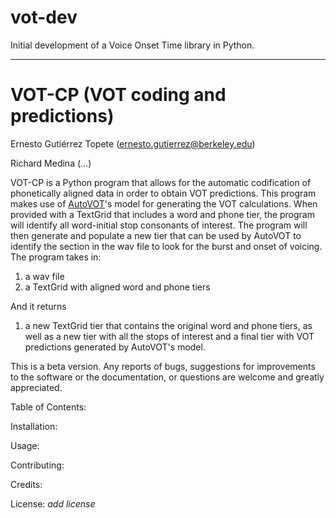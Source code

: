 # vot-dev
Initial development of a Voice Onset Time library in Python.

____________________________________

VOT-CP (VOT coding and predictions)
=======

Ernesto Gutiérrez Topete (ernesto.gutierrez@berkeley.edu)

Richard Medina (...)


VOT-CP is a Python program that allows for the automatic codification of phonetically aligned data in order to obtain VOT predictions. This program makes use of [AutoVOT](https://github.com/mlml/autovot)'s model for generating the VOT calculations. When provided with a TextGrid that includes a word and phone tier, the program will identify all word-initial stop consonants of interest. The program will then generate and populate a new tier that can be used by AutoVOT to identify the section in the wav file to look for the burst and onset of voicing. The program takes in:

1. a wav file
2. a TextGrid with aligned word and phone tiers

And it returns

1. a new TextGrid tier that contains the original word and phone tiers, as well as a new tier with all the stops of interest and a final tier with VOT predictions generated by AutoVOT's model.

This is a beta version. Any reports of bugs, suggestions for improvements to the software or the documentation, or questions are welcome and greatly appreciated.

Table of Contents:

Installation:

Usage:

Contributing:

Credits:

License: *add license*

